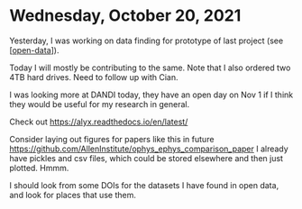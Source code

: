 # Wednesday, October 20, 2021

Yesterday, I was working on data finding for prototype of last project (see [[open-data]]).

Today I will mostly be contributing to the same. Note that I also ordered two 4TB hard drives.
Need to follow up with Cian.

I was looking more at DANDI today, they have an open day on Nov 1 if I think they would be useful for my research in general.

Check out https://alyx.readthedocs.io/en/latest/

Consider laying out figures for papers like this in future https://github.com/AllenInstitute/ophys_ephys_comparison_paper
I already have pickles and csv files, which could be stored elsewhere and then just plotted. Hmmm.

I should look from some DOIs for the datasets I have found in open data, and look for places that use them.

[//begin]: # "Autogenerated link references for markdown compatibility"
[open-data]: ../projects/open-data "Open Data"
[//end]: # "Autogenerated link references"